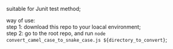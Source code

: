 suitable for Junit test method;

way of use:    
step 1: download this repo to your loacal environment;    
step 2: go to the root repo, and run `node convert_camel_case_to_snake_case.js ${directory_to_convert}`;    
